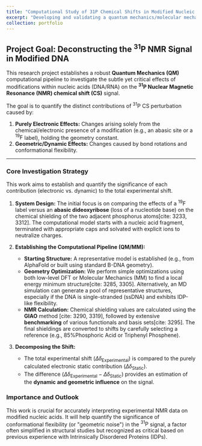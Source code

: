 ```yaml
---
title: "Computational Study of 31P Chemical Shifts in Modified Nucleic Acids"
excerpt: "Developing and validating a quantum mechanics/molecular mechanics (QM/MM) pipeline to decompose the experimental $\text{}^{31}\text{P}$ NMR chemical shift (CS) signal into its underlying electronic (static) and geometric (dynamic) contributions for modified DNA/RNA. <br/><img src='/images/31P-Structures.png'>"
collection: portfolio
---
```


## Project Goal: Deconstructing the $\text{}^{31}\text{P}$ NMR Signal in Modified DNA

This research project establishes a robust **Quantum Mechanics (QM)** computational pipeline to investigate the subtle yet critical effects of modifications within nucleic acids (DNA/RNA) on the **$\text{}^{31}\text{P}$ Nuclear Magnetic Resonance (NMR) chemical shift (CS)** signal.

The goal is to quantify the distinct contributions of $\text{}^{31}\text{P}$ CS perturbation caused by:
1.  **Purely Electronic Effects:** Changes arising solely from the chemical/electronic presence of a modification (e.g., an abasic site or a $\text{}^{19}\text{F}$ label), holding the geometry constant.
2.  **Geometric/Dynamic Effects:** Changes caused by bond rotations and conformational flexibility.

---

### Core Investigation Strategy

This work aims to establish and quantify the significance of each contribution (electronic vs. dynamic) to the total experimental shift.

1.  **System Design:** The initial focus is on comparing the effects of a $\text{}^{19}\text{F}$ label versus an **abasic dideoxyribose** (loss of a nucleotide base) on the chemical shielding of the two adjacent phosphorus atoms[cite: 3233, 3312]. The computational model starts with a nucleic acid fragment, terminated with appropriate caps and solvated with explicit ions to neutralize charges.

2.  **Establishing the Computational Pipeline (QM/MM):**
    * **Starting Structure:** A representative model is established (e.g., from AlphaFold or built using standard B-DNA geometry).
    * **Geometry Optimization:** We perform simple optimizations using both low-level DFT or Molecular Mechanics (MM) to find a local energy minimum structure[cite: 3285, 3305]. Alternatively, an MD simulation can generate a pool of representative structures, especially if the DNA is single-stranded (ssDNA) and exhibits IDP-like flexibility.
    * **NMR Calculation:** Chemical shielding values are calculated using the **GIAO** method [cite: 3290, 3319], followed by extensive **benchmarking** of various functionals and basis sets[cite: 3295]. The final shieldings are converted to shifts by carefully selecting a reference (e.g., $\text{85\% Phosphoric Acid}$ or $\text{Triphenyl Phosphene}$).

3.  **Decomposing the Shift:**
    * The total experimental shift ($\Delta\delta_{\text{Experimental}}$) is compared to the purely calculated electronic static contribution ($\Delta\delta_{\text{Static}}$).
    * The difference ($\Delta\delta_{\text{Experimental}} - \Delta\delta_{\text{Static}}$) provides an estimation of the **dynamic and geometric influence** on the signal.

### Importance and Outlook

This work is crucial for accurately interpreting experimental NMR data on modified nucleic acids. It will help quantify the significance of conformational flexibility (or "geometric noise") in the $\text{}^{31}\text{P}$ signal, a factor often simplified in structural studies but recognized as critical based on previous experience with Intrinsically Disordered Proteins (IDPs).

